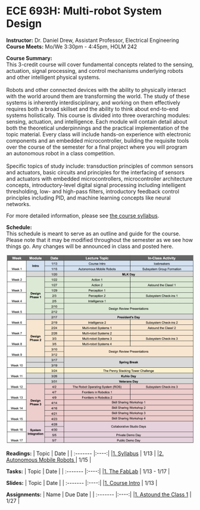 <link rel="stylesheet" type="text/css" href="assets/css/styles.css">

# ECE 693H: Multi-robot System Design
**Instructor:** Dr. Daniel Drew, Assistant Professor, Electrical Engineering\
**Course Meets:** Mo/We 3:30pm - 4:45pm, HOLM 242

**Course Summary:**\
This 3-credit course will cover fundamental concepts related to the sensing, actuation, signal processing, and control mechanisms underlying robots and other intelligent physical systems.<br><br> Robots and other connected devices with the ability to physically interact with the world around them are transforming the world. The study of these systems is inherently interdisciplinary, and working on them effectively requires both a broad skillset and the ability to think about end-to-end systems holistically. This course is divided into three overarching modules: sensing, actuation, and intelligence. Each module will contain detail about both the theoretical underpinnings and the practical implementation of the topic material. Every class will include hands-on experience with electronic components and an embedded microcontroller, building the requisite tools over the course of the semester for a final project where you will program an autonomous robot in a class competition.<br><br> Specific topics of study include: transduction principles of common sensors and actuators, basic circuits and principles for the interfacing of sensors and actuators with embedded microcontrollers, microcontroller architecture concepts, introductory-level digital signal processing including intelligent thresholding, low- and high-pass filters, introductory feedback control principles including PID, and machine learning concepts like neural networks. 

For more detailed information, please see [the course syllabus](readings/reading1/syllabus.md).

**Schedule:**\
This schedule is meant to serve as an outline and guide for the course. Please note that it may be modified throughout the semester as we see how things go. Any changes will be announced in class and posted here. 

<img src="readings/reading1/assets/693h_schedule.png" alt="693H Course Schedule" width="600"/>

**Readings:**
|              Topic                                                                 | Date |
| :-------                                                                           |:----:|
|[1. Syllabus](readings/reading1/syllabus.md)                                        | 1/13 |
|[2. Autonomous Mobile Robots ](readings/reading2/reading2.md)                       | 1/15 |

**Tasks:**
|              Topic                                                                 | Date |
| :-------                                                                           |:----:|
|[1. The FabLab](tasks/task1/task1.md)                                               | 1/13 - 1/17 |

**Slides:**
|              Topic                                                                 | Date |
| :-------                                                                           |:----:|
|[1. Course Intro](slides/pdfs/ece693h_1_courseintro.pdf)                            | 1/13 |

**Assignments:**
|              Name                                                                 | Due Date |
| :-------                                                                           |:----:|
|[1. Astound the Class 1](assignments/astoundtheclass/astoundtheclass1.md)           | 1/27 |

<!--
readings
|[2. Autonomous Mobile Robots ](slides/pdfs/ece693h_2_autonomousmobilerobots.pdf)    | 1/15 |

tasks
|[2. Fusion 360 - MCAD](tasks/task2/task2.md)                                        | 1/20 - 1/27 |
|[3. Fusion 360 - ECAD](readings/reading2/reading2.md)                               | 1/27 - 2/3 |
|[4. ROS2](readings/reading2/reading2.md)                                            | 2/3 - 2/10|
|[5. Git and Material for MkDocs](readings/reading2/reading2.md)                     | 2/10 - 2/17|
-->
